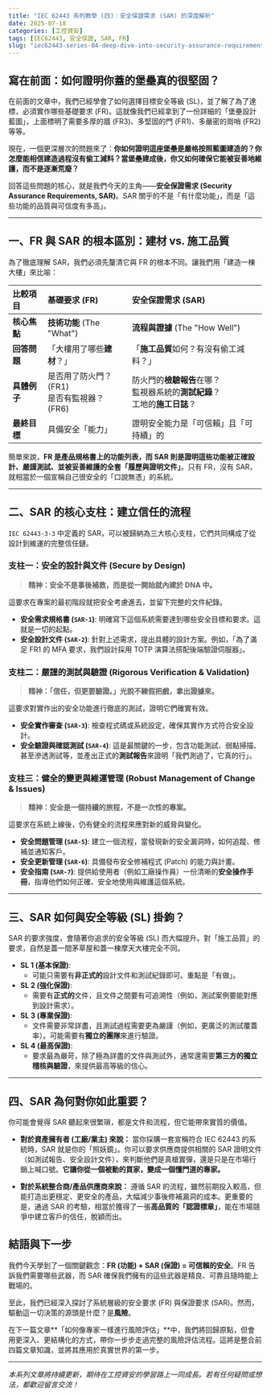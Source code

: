 ```yaml
---
title: "IEC 62443 系列教學 (四)：安全保證需求 (SAR) 的深度解析"
date: 2025-07-18
categories: [工控資安]
tags: [IEC62443, 安全保證, SAR, FR]
slug: "iec62443-series-04-deep-dive-into-security-assurance-requirements"
---
```


## 寫在前面：如何證明你蓋的堡壘真的很堅固？

在前面的文章中，我們已經學會了如何選擇目標安全等級 (SL)，並了解了為了達標，必須實作哪些基礎要求 (FR)。這就像我們已經拿到了一份詳細的「堡壘設計藍圖」，上面標明了需要多厚的牆 (FR3)、多堅固的門 (FR1)、多嚴密的崗哨 (FR2) 等等。

現在，一個更深層次的問題來了：**你如何證明這座堡壘是嚴格按照藍圖建造的？你怎麼能相信建造過程沒有偷工減料？當堡壘建成後，你又如何確保它能被妥善地維護，而不是逐漸荒廢？**

回答這些問題的核心，就是我們今天的主角——**安全保證需求 (Security Assurance Requirements, SAR)**。SAR 關乎的不是「有什麼功能」，而是「這些功能的品質與可信度有多高」。

---

## 一、FR 與 SAR 的根本區別：建材 vs. 施工品質

為了徹底理解 SAR，我們必須先釐清它與 FR 的根本不同。讓我們用「建造一棟大樓」來比喻：

| 比較項目     | 基礎要求 (FR)                                  | 安全保證需求 (SAR)                                                                 |
| :----------- | :--------------------------------------------- | :--------------------------------------------------------------------------------- |
| **核心焦點** | **技術功能** (The "What")                      | **流程與證據** (The "How Well")                                                    |
| **回答問題** | 「大樓用了哪些**建材**？」                     | 「**施工品質**如何？有沒有偷工減料？」                                             |
| **具體例子** | 是否用了防火門？(FR1) <br> 是否有監視器？(FR6) | 防火門的**檢驗報告**在哪？<br> 監視器系統的**測試紀錄**？<br> 工地的**施工日誌**？ |
| **最終目標** | 具備安全「能力」                               | 證明安全能力是「可信賴」且「可持續」的                                             |

簡單來說，**FR 是產品規格書上的功能列表，而 SAR 則是證明這些功能被正確設計、嚴謹測試、並被妥善維護的全套「履歷與證明文件」**。只有 FR，沒有 SAR，就相當於一個宣稱自己很安全的「口說無憑」的系統。

---

## 二、SAR 的核心支柱：建立信任的流程

`IEC 62443-3-3` 中定義的 SAR，可以被歸納為三大核心支柱，它們共同構成了從設計到維運的完整信任鏈。

### 支柱一：安全的設計與文件 (Secure by Design)

> **精神：安全不是事後補救，而是從一開始就內建於 DNA 中。**

這要求在專案的最初階段就把安全考慮進去，並留下完整的文件紀錄。

- **安全需求規格書 (`SAR-1`)**: 明確寫下這個系統需要達到哪些安全目標和要求。這就是一切的起點。
- **安全設計文件 (`SAR-2`)**: 針對上述需求，提出具體的設計方案。例如，「為了滿足 FR1 的 MFA 要求，我們設計採用 TOTP 演算法搭配後端驗證伺服器」。

### 支柱二：嚴謹的測試與驗證 (Rigorous Verification & Validation)

> **精神：「信任，但更要驗證。」光說不練假把戲，拿出證據來。**

這要求對實作出的安全功能進行徹底的測試，證明它們確實有效。

- **安全實作審查 (`SAR-3`)**: 檢查程式碼或系統設定，確保其實作方式符合安全設計。
- **安全驗證與確認測試 (`SAR-4`)**: 這是最關鍵的一步，包含功能測試、弱點掃描、甚至滲透測試等，並產出正式的**測試報告**來證明「我們測過了，它真的行」。

### 支柱三：健全的變更與維運管理 (Robust Management of Change & Issues)

> **精神：安全是一個持續的旅程，不是一次性的專案。**

這要求在系統上線後，仍有健全的流程來應對新的威脅與變化。

- **安全問題管理 (`SAR-5`)**: 建立一個流程，當發現新的安全漏洞時，如何追蹤、修補並通知客戶。
- **安全更新管理 (`SAR-6`)**: 具備發布安全修補程式 (Patch) 的能力與計畫。
- **安全指南 (`SAR-7`)**: 提供給使用者（例如工廠操作員）一份清晰的**安全操作手冊**，指導他們如何正確、安全地使用與維護這個系統。

---

## 三、SAR 如何與安全等級 (SL) 掛鉤？

SAR 的要求強度，會隨著你追求的安全等級 (SL) 而大幅提升。對「施工品質」的要求，自然是蓋一間茅草屋和蓋一棟摩天大樓完全不同。

- **SL 1 (基本保證)**:
  - 可能只需要有**非正式的**設計文件和測試紀錄即可。重點是「有做」。
- **SL 2 (強化保證)**:
  - 需要有**正式的**文件，且文件之間要有可追溯性（例如，測試案例要能對應到設計需求）。
- **SL 3 (專業保證)**:
  - 文件需要非常詳盡，且測試過程需要更為嚴謹（例如，更廣泛的測試覆蓋率）。可能需要有**獨立的團隊**來進行驗證。
- **SL 4 (最高保證)**:
  - 要求最為嚴苛，除了極為詳盡的文件與測試外，通常還需要**第三方的獨立稽核與驗證**，來提供最高等級的信心。

---

## 四、SAR 為何對你如此重要？

你可能會覺得 SAR 聽起來很繁瑣，都是文件和流程，但它能帶來實質的價值。

- **對於資產擁有者 (工廠/業主) 來說：**
  當你採購一套宣稱符合 IEC 62443 的系統時，SAR 就是你的「照妖鏡」。你可以要求供應商提供相關的 SAR 證明文件（如測試報告、安全設計文件），來判斷他們是真槍實彈，還是只是在市場行銷上喊口號。**它讓你從一個被動的買家，變成一個懂門道的專家。**

- **對於系統整合商/產品供應商來說：**
  遵循 SAR 的流程，雖然前期投入較高，但能打造出更穩定、更安全的產品，大幅減少事後修補漏洞的成本。更重要的是，通過 SAR 的考驗，相當於獲得了一張**高品質的「認證標章」**，能在市場競爭中建立客戶的信任，脫穎而出。

## 結語與下一步

我們今天學到了一個關鍵觀念：**FR (功能) + SAR (保證) = 可信賴的安全**。FR 告訴我們需要哪些武器，而 SAR 確保我們擁有的這些武器是精良、可靠且隨時能上戰場的。

至此，我們已經深入探討了系統層級的安全要求 (FR) 與保證要求 (SAR)。然而，驅動這一切決策的源頭是什麼？是**風險**。

在下一篇文章**「如何像專家一樣進行風險評估」**中，我們將回歸原點，但會用更深入、更結構化的方式，帶你一步步走過完整的風險評估流程。這將是整合前四篇文章知識，並將其應用於真實世界的第一步。

---

_本系列文章將持續更新，期待在工控資安的學習路上一同成長。若有任何疑問或想法，都歡迎留言交流！_
